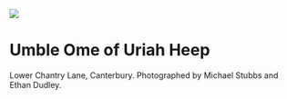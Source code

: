 <a href="https://juncture-digital.org"><img src="https://gitcdn.link/repo/jstor-labs/juncture/main/images/ve-button.png"></a>

<param ve-config header="header" main="now-and-then">

<param ve-compare url="https://stor.artstor.org/stor/f06aabec-8d86-408d-9c32-d7e566c997d9" label="Umble Ome of Uriah Heep (2021)" attribution="Nat Lowden and Sara Gelencer">
<param ve-compare url="https://stor.artstor.org/stor/50de5935-5ff6-40b7-b69e-0b28db0e7604" label="Umble Ome of Uriah Heep (Date Unknown)">

# Umble Ome of Uriah Heep

Lower Chantry Lane, Canterbury. Photographed by Michael Stubbs and Ethan Dudley.
